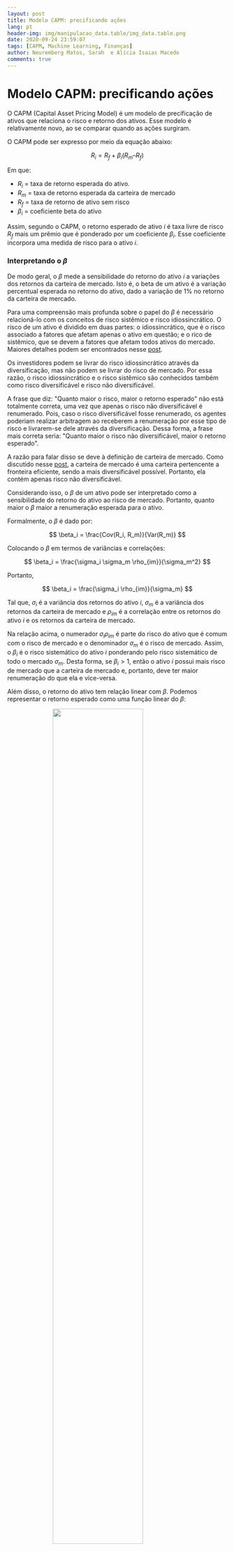 ```yaml
---
layout: post
title: Modelo CAPM: precificando ações
lang: pt
header-img: img/manipulacao_data.table/img_data.table.png
date: 2020-09-24 23:59:07
tags: [CAPM, Machine Learning, Finanças]
author: Neuremberg Matos, Sarah  e Alícia Isaias Macedo
comments: true
---
```

# Modelo CAPM: precificando ações

O CAPM (Capital Asset Pricing Model) é um modelo de precificação de ativos que relaciona o risco e retorno dos ativos. Esse modelo é relativamente novo, ao se comparar quando as ações surgiram.

O CAPM pode ser expresso por meio da equação abaixo:

$$
   R_i = R_f + \beta_i(R_m – R_f)
$$

Em que:

- $R_i$ = taxa  de retorno esperada do ativo.
- $R_m$ = taxa  de retorno esperada da carteira de mercado
- $R_f$ = taxa  de retorno de ativo sem risco
- $\beta_i$ =  coeficiente  beta  do  ativo

Assim, segundo o CAPM, o retorno esperado de ativo $i$ é taxa livre de risco $R_f$ mais um prêmio que é ponderado por um coeficiente $\beta_i$. Esse coeficiente incorpora uma medida de risco para o ativo $i$.

### Interpretando o $\beta$

De modo geral, o $\beta$ mede a sensibilidade do retorno do ativo $i$ a variações dos retornos da carteira de mercado. Isto é, o beta de um ativo é a variação percentual esperada no retorno do ativo, dado a variação de $1\%$ no retorno da carteira de mercado.

Para uma compreensão mais profunda sobre o papel do $\beta$ é necessário relacioná-lo com os conceitos de risco sistêmico e risco idiossincrático. O risco de um ativo é dividido em duas partes: o idiossincrático, que é o risco associado a fatores que afetam apenas o ativo em questão; e o rico de sistêmico, que se devem a fatores que afetam todos ativos do mercado. Maiores detalhes podem ser encontrados nesse [post](https://lamfo-unb.github.io/2020/01/22/Markowitz-selecao-carteiras/).

Os investidores podem se livrar do risco idiossincrático através da diversificação, mas não podem se livrar do risco de mercado. Por essa razão, o risco idiossincrático e o risco sistêmico são conhecidos também como risco diversificável e risco não diversificável.

A frase que diz: "Quanto maior o risco, maior o retorno esperado" não está totalmente correta, uma vez que apenas o risco não diversificável é renumerado. Pois, caso o risco diversificável fosse renumerado, os agentes poderiam realizar arbitragem ao receberem a renumeração por esse tipo de risco e livrarem-se dele através da diversificação. Dessa forma, a frase mais correta seria: "Quanto maior o risco não diversificável, maior o retorno esperado".

A razão para falar disso se deve à definição de carteira de mercado. Como discutido nesse [post](https://lamfo-unb.github.io/2020/01/22/Markowitz-selecao-carteiras/), a carteira de mercado é uma carteira pertencente a fronteira eficiente, sendo a mais diversificável possível. Portanto, ela contém apenas risco não diversificável.

Considerando isso, o $\beta$ de um ativo pode ser interpretado como a sensibilidade do retorno do ativo ao risco de mercado. Portanto, quanto maior o $\beta$ maior a renumeração esperada para o ativo.

Formalmente, o $\beta$ é dado por:

$$
\beta_i = \frac{Cov(R_i, R_m)}{Var(R_m)}
$$

Colocando o $\beta$ em termos de variâncias e correlações:

$$
\beta_i = \frac{\sigma_i \sigma_m \rho_{im}}{\sigma_m^2}
$$

Portanto,

$$
\beta_i = \frac{\sigma_i \rho_{im}}{\sigma_m}
$$

Tal que, $\sigma_i$ é a variância dos retornos do  ativo $i$, $\sigma_m$ é a variância dos retornos da carteira de mercado e $\rho_{im}$ é a correlação entre os retornos do ativo $i$ e os retornos da carteira de mercado.

Na relação acima, o numerador $\sigma_i \rho_{im}$ é parte do risco do ativo que é comum com o risco de mercado e o denominador $\sigma_m$ é o risco de mercado. Assim, o $\beta_i$ é o risco sistemático do ativo $i$ ponderando pelo risco sistemático de todo o mercado $\sigma_m$. Desta forma, se $\beta_i > 1$, então o ativo $i$ possui mais risco de mercado que a carteira de mercado e, portanto, deve ter maior renumeração do que ela e vice-versa.

Além disso, o retorno do ativo tem relação linear com $\beta$. Podemos representar o retorno esperado como uma função linear do $\beta$:

<figure>
  <img src="https://i.imgur.com/EEGev1t.png"
      style="display: block; margin: auto; width: 70%; height: 70%;">
</figure>

A reta acima é conhecida como *Security Marketing Line (SML)*, ela mostra a relação entre $\beta$ e o retorno esperado. Para $\beta = 1$, o ativo correspondente tem mesmo risco de mercado que a carteira de mercado, portanto possui a mesma renumeração $R_m$. Além disso, a inclinação da reta é dada por $(R_m - R_f)$, que é a renumeração excedente em relação à taxa livre de risco $R_f$.

### Pressupostos do CAPM

O CAPM possui um conjunto fundamentos sobre a hipótese de mercados eficientes. Dentre eles, espera-se que os investidores sejam racionais e que estão dispostos a aceitar um prêmio pelo risco como medida de compensação. Além disso, são avessos ao risco, ou seja, desejam minimizar o risco, tudo mais constante.

Para que o mercado de capitais seja eficiente, espera-se que seja competitivo, exista um grande número de investidores que não têm poder para influenciar individualmente o mercado. E os preços reflitam todas as informações disponíveis e que os investidores tenham pleno acesso a essas informações. Ademais, presume-se que não há impostos sobre as transações, e se houver, que não gerem distorções.

O modelo também supõe que o retorno esperado do ativo e do mercado sejam previsíveis, ou calculáveis. Note que, na prática, é praticamente impossível atender todas essas premissas. Entretanto o modelo é uma ferramenta extensivamente utilizada e apresenta um referencial teórico de grande importância na avaliação de risco e retorno.


### Usos do modelo CAPM

O modelo *CAPM* possui várias aplicações, entretanto, ele é frequentemente usando em duas situações: precificar e comparar ativos e estimar o custo de capital próprio.

No primeiro caso, o modelo CAPM fornece uma taxa de retorno esperada para o ativo. Suponha que um investidor deseja escolher um conjunto de ações para investir, um critério de escolha é usar o retorno esperado das ações. O CAPM fornece um meio de estimar esses retornos, além disso, fornece uma medida de risco de mercado para ação.

Uma medida de risco frequentemente utilizado para comparar a performance entre ativos é o índice de *Sharpe*. Ele mede a taxa de retorno por unidade de risco, assim dado uma carteira *P*, o índice de sharpe é calculado como:

$$
I_s(P) = \frac{R_m - R_p}{\sigma_p}
$$

Assim, quanto maior o $I_s$, melhor o desempenho da carteira ponderado pelo o seu próprio risco. Entretanto, essa medida não é mais acurada, uma vez que ela considera risco não renumerável. Dessa forma, o $\beta$ acaba sendo uma medida melhor.

No segundo caso, o CAPM é utilizado para estimar o custo de capital próprio de uma empresa.

O custo de capital próprio de uma empresa pode ser definido como a taxa de retorno que os acionistas esperam ganhar em troca por investir os seus recursos na empresa. O custo de capital $(K)$ própria é estimado como:

$$
K = R_f + \beta(R_m - R_f)
$$

Sendo facilmente estimado quando a empresa possui ações listadas no mercado.

Além disso, a taxa $K$ fornece uma forma de avaliar a viabilidade de projetos com capital próprio na empresa. O valor presente líquido (VPL) é uma técnica largamente empregado para avaliar a viabilidade de projetos, o critério de avaliação é se $VPL > 0$ o projeto é viável. Essa técnica consiste em descontar o valor dos fluxos de caixa futuros por uma taxa apropriada, que reflete a risco do projeto e a taxa $K$ é justamente isso. De forma mais abrangente, o VPL pode ser usado para estimar valor total da empresa.

Um empecilho para a aplicação do CAPM é a necessidade de uma carteira de mercado, que relativamente difícil de ser calculada. Na prática, os investidores usam uma *proxy* para essa carteira. Na Bovespa, o índice Ibovespa é bastante utilizado como *proxy*.


### Aplicando modelo CAPM na *Bovespa*

O primeiro passo logo após importar as bibliotecas foi incluir os dados. As empresas escolhidas para essa demonstração didática foram:

- CMIG3 – Cemig (energia elétrica)
- ELET3 – Eletrobrás (energia elétrica)
- ITUB4 – Itaú Unibanco (setor bancário)
- LREN3 – Lojas Renner (Varejista de roupas)

Como carteira de mercado, será considerado o índice Bovespa (BVSP).


```python
#Importar as bibliotecas que serão utilizadas
import numpy as np
import pandas as pd
import matplotlib.pyplot as plt
import seaborn as sns

#Criar os Dataframes dos ativos analisados
#Data frames de 01-07-2019 a 30-07-2020
#Criar os Dataframes dos ativos analisados
'Data frames de 01-07-2019 a 30-07-2020'
dir_data = "../data/"
BVSP_df = pd.read_csv(dir_data+'BVSP.csv')
CMIG_df = pd.read_csv(dir_data+'CMIG3.SA.csv')
ELET_df = pd.read_csv(dir_data+'ELET3.SA.csv')
ITUB_df = pd.read_csv(dir_data+'ITUB4.SA.csv')
LREN_df = pd.read_csv(dir_data+'LREN3.SA.csv')

#Grafico com evolução do preço BVSP
Dias=list(range(0,len(BVSP_df)))
Preco=plt.plot(Dias,BVSP_df['Adj Close'])
plt.title("Preço BVSP X Tempo (dias)")
```
![](https://i.imgur.com/U5f8xk3.png)

Os dados foram importados do Yahoo! Finanças, do período de 01/07/2019 a 30/07/2020. Como o arquivo não incluí o retorno em porcentagem, a seguir foi adicionada uma coluna de retornos, a qual utilizou como base a coluna “Adj Close” que é fornecida pelo arquivo do Yahoo. “Adj Close” é o preço de fechamento somado aos dividendos que podem ter sido distribuídos no dia por ação, incluindo então esta outra forma de rendimento.


```python
#Adicionar uma coluna de retornos que é (new_Adj close / old_ Adj close) -1
BVSP_df ['Returns'] = BVSP_df['Adj Close'].pct_change()
CMIG_df ['Returns'] = CMIG_df['Adj Close'].pct_change()
ELET_df ['Returns'] = ELET_df['Adj Close'].pct_change()
ITUB_df ['Returns'] = ITUB_df['Adj Close'].pct_change()
LREN_df ['Returns'] = LREN_df['Adj Close'].pct_change()
```

A fórmula do retorno foi:

$$\frac{Adj\ close_t}{Adj\ close_{t-1}} – 1$$

Como o cálculo possui o preço do dia anterior no divisor, a data mais antiga não terá um valor definido, e por isso será ignorada essa linha.


```python
#Ignorar os NaN
BVSP_returns = BVSP_df['Returns'].values[1:]
CMIG_returns = CMIG_df['Returns'].values[1:]
ELET_returns = ELET_df['Returns'].values[1:]
ITUB_returns = ITUB_df['Returns'].values[1:]
LREN_returns = LREN_df['Returns'].values[1:]
```

Para continuar, serão considerados apenas os retornos percentuais calculados anteriormente.

É possível visualizar no seguinte exemplo como ocorre a regressão linear entre os retornos do ativo e retornos do Bovespa:


```python
Retornos = [BVSP_returns, CMIG_returns, ELET_returns, ITUB_returns, LREN_returns]
#Usando SeaBorn para visualizar a regressão linear (Grafico de pontos)
regressao_linear=plt.figure(figsize=(16,6))
ax = sns.regplot(BVSP_returns, CMIG_returns, scatter_kws={"color":"blue"},
                 line_kws={"color":"orange"})
ax.tick_params(axis = 'x', color = 'black')
ax.set(xlabel="BVSP Retornos", ylabel = "CMIG Retornos", title = 'Retornos BVSP X CMIG',
       )
plt.show()
```


![](https://i.imgur.com/vLPUket.png)



A seguir, o cálculo da matriz de variância e covariância, que será utilizada para calcular o Beta de cada ativo.
Para este exemplo, foi considerado o valor de 0.0054% de retorno diária, tendo a taxa Selic como renda fixa.


```python
#CAPM: ERi  = RFR + Bi * (ERm - RFR)

"""Lembrar que:
    Bi = 0, o ativo não se relaciona com o mercado
    Bi = 1, ativo perfeitamente correlacionado com o mercado
    Bi > 1, ativo mais volátil que o mercado
    Bi <1, ativo menos volátil que o mercado  """

#Matriz de variancia e covariancia
vcov=np.cov(Retornos)

#Cálculo dos betas
Tamanho=5
variancias=np.zeros(Tamanho)
for n in range(0,Tamanho): #Captura as variancias pra calcular
    variancias[n]=vcov[n][n]
beta=np.zeros(Tamanho)
for n in range(0,Tamanho): #seleciona todos da primeira coluna de vcov
      beta[n]=vcov[n][0]/variancias[n]

rm = np.mean(BVSP_returns)

rf = 0.000054  #taxa selic atual
ri = np.zeros(Tamanho)
for n in range(0,Tamanho):
    ri[n] = (rf + beta[n] * (rm - rf))*100
```

Os resultados de retorno esperado são pequenos, porém é preciso lembrar que foi calculado para o período diário.Dado o nível de risco e considerando as relações dos ativos com o mercado, os resultados foram:


```python
# Cria um DataFrame com os retornos
df = pd.DataFrame(data=ri,columns=[ 'Retorno Esperado'])
dfnomes= pd.DataFrame(data=Nomes,columns=['Papel'])
df2= dfnomes.join(df,how='right')

#Gera um grafico de retornos esperados
retorno_esperado_graf=plt.figure()
retorno_esperado_graf=plt.bar(df2['Papel'],df2['Retorno Esperado'])
plt.title("Retorno esperado de cada papel")

print(df2)
```

      Papel  Retorno Esperado
    0  BVSP          0.049422
    1  CMIG          0.031297
    2  ELET          0.025346
    3  ITUB          0.040241
    4  LREN          0.031604

![](https://i.imgur.com/3oD63TJ.png)


## Referências

BERK, Jonathan B.;DEMARZO, Peter. Corporate finance. 3rd ed. Peason, 2014.
JORDAN, Ross W. Fundamentos de Administração Financeira. 9ª ed. AMGH, 2013.

